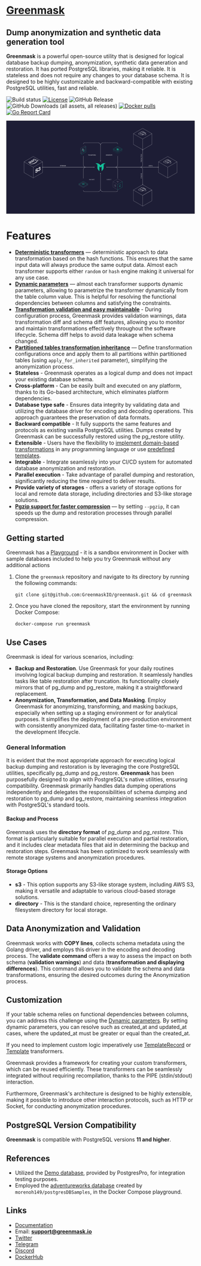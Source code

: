 # [Greenmask](https://greenmask.io)

## Dump anonymization and synthetic data generation tool

**Greenmask** is a powerful open-source utility that is designed for logical database backup dumping,
anonymization, synthetic data generation and restoration. It has ported PostgreSQL libraries, making it reliable.
It is stateless and does not require any changes to your database schema. It is designed to be highly customizable and
backward-compatible with existing PostgreSQL utilities, fast and reliable.

![Build status](https://github.com/greenmaskio/greenmask/workflows/ci/badge.svg)
[![License](https://img.shields.io/github/license/greenmaskio/greenmask)](https://github.com/greenmaskio/greenmask/blob/main/LICENSE)
![GitHub Release](https://img.shields.io/github/v/release/greenmaskio/greenmask)
![GitHub Downloads (all assets, all releases)](https://img.shields.io/github/downloads/greenmaskio/greenmask/total)
[![Docker pulls](https://img.shields.io/docker/pulls/greenmask/greenmask)](https://hub.docker.com/r/greenmask/greenmask)
[![Go Report Card](https://goreportcard.com/badge/github.com/greenmaskio/greenmask)](https://goreportcard.com/report/github.com/greenmaskio/greenmask)

![schema.png](docs/assets/schema.png)

# Features

* **[Deterministic transformers](https://greenmask.io/latest/built_in_transformers/transformation_engines/#hash-engine)**
  — deterministic approach to data transformation based on the hash
  functions. This ensures that the same input data will always produce the same output data. Almost each transformer
  supports either `random` or `hash` engine making it universal for any use case.
* **[Dynamic parameters](https://greenmask.io/latest/built_in_transformers/dynamic_parameters/)** — almost each
  transformer supports dynamic parameters, allowing to parametrize the
  transformer dynamically from the table column value. This is helpful for resolving the functional dependencies
  between columns and satisfying the constraints.
* **[Transformation validation and easy maintainable](https://greenmask.io/latest/commands/validate/)** - During
  configuration process, Greenmask provides validation
  warnings, data transformation diff and schema diff features, allowing you to monitor and maintain transformations
  effectively
  throughout the software lifecycle. Schema diff helps to avoid data leakage when schema changed.
* **[Partitioned tables transformation inheritance](https://greenmask.io/latest/configuration/?h=partition#dump-section)**
  — Define transformation configurations once and apply them to all
  partitions within partitioned tables (using `apply_for_inherited` parameter), simplifying the anonymization process.
* **Stateless** - Greenmask operates as a logical dump and does not impact your existing database schema.
* **Cross-platform** - Can be easily built and executed on any platform, thanks to its Go-based architecture,
  which eliminates platform dependencies.
* **Database type safe** - Ensures data integrity by validating data and utilizing the database driver for
  encoding and decoding operations. This approach guarantees the preservation of data formats.
* **Backward compatible** - It fully supports the same features and protocols as existing vanilla PostgreSQL utilities.
  Dumps created by Greenmask can be successfully restored using the pg_restore utility.
* **Extensible** - Users have the flexibility
  to [implement domain-based transformations](https://greenmask.io/latest/built_in_transformers/standard_transformers/cmd/)
  in any programming language or
  use [predefined templates](https://greenmask.io/latest/built_in_transformers/advanced_transformers/).
* **Integrable** - Integrate seamlessly into your CI/CD system for automated database anonymization and
  restoration.
* **Parallel execution** - Take advantage of parallel dumping and restoration, significantly reducing the time required
  to deliver results.
* **Provide variety of storages** - offers a variety of storage options for local and remote data storage,
  including directories and S3-like storage solutions.
* **[Pgzip support for faster compression](https://greenmask.io/latest/commands/dump/?h=pgzip#pgzip-compression)** — by
  setting `--pgzip`, it can speeds up the dump and restoration
  processes through parallel compression.

## Getting started

Greenmask has a [Playground](https://greenmask.io/latest/playground/) - it is a sandbox environment in Docker with
sample databases included to help you try Greenmask without any additional actions

1. Clone the `greenmask` repository and navigate to its directory by running the following commands:

    ```shell
    git clone git@github.com:GreenmaskIO/greenmask.git && cd greenmask
    ```

2. Once you have cloned the repository, start the environment by running Docker Compose:

    ```shell
    docker-compose run greenmask
    ```

## Use Cases

Greenmask is ideal for various scenarios, including:

* **Backup and Restoration**. Use Greenmask for your daily routines involving logical backup dumping and restoration. It
  seamlessly handles tasks like table restoration after truncation. Its functionality closely mirrors that of pg_dump
  and pg_restore, making it a straightforward replacement.
* **Anonymization, Transformation, and Data Masking**. Employ Greenmask for anonymizing, transforming, and masking
  backups, especially when setting up a staging environment or for analytical purposes. It simplifies the deployment of
  a pre-production environment with consistently anonymized data, facilitating faster time-to-market in the development
  lifecycle.

### General Information

It is evident that the most appropriate approach for executing logical backup dumping and restoration is by leveraging
the core PostgreSQL utilities, specifically pg_dump and pg_restore. **Greenmask** has been purposefully designed to
align with PostgreSQL's native utilities, ensuring compatibility. Greenmask primarily handles data dumping
operations independently and delegates the responsibilities of schema dumping and restoration to pg_dump and pg_restore,
maintaining seamless integration with PostgreSQL's standard tools.

#### Backup and Process

Greenmask uses the **directory format** of _pg_dump_ and _pg_restore_. This format is particularly suitable for
parallel execution and partial restoration, and it includes clear metadata files that aid in determining the backup and
restoration steps. Greenmask has been optimized to work seamlessly with remote storage systems and anonymization
procedures.

#### Storage Options

* **s3** - This option supports any S3-like storage system, including AWS S3, making it versatile and adaptable to
  various cloud-based storage solutions.
* **directory** - This is the standard choice, representing the ordinary filesystem directory for local storage.

## Data Anonymization and Validation

Greenmask works with **COPY lines**, collects schema metadata using the Golang driver, and employs this driver in the
encoding and decoding process. The **validate command** offers a way to assess the impact on both schema
(**validation warnings**) and data (**transformation and displaying differences**). This command allows you to validate
the schema and data transformations, ensuring the desired outcomes during the Anonymization process.

## Customization

If your table schema relies on functional dependencies between columns, you can address this challenge using the
[Dynamic parameters](https://greenmask.io/latest/built_in_transformers/dynamic_parameters/). By setting dynamic
parameters, you can resolve such as created_at and updated_at cases, where the
updated_at must be greater or equal than the created_at.

If you need to implement custom logic imperatively use
[TemplateRecord](https://greenmask.io/latest/built_in_transformers/advanced_transformers/template_record/) or
[Template](https://greenmask.io/latest/built_in_transformers/advanced_transformers/template/) transformers.

Greenmask provides a framework for creating your custom transformers, which can be reused efficiently. These
transformers can be seamlessly integrated without requiring recompilation, thanks to the PIPE (stdin/stdout)
interaction.

Furthermore, Greenmask's architecture is designed to be highly extensible, making it possible to introduce other
interaction protocols, such as HTTP or Socket, for conducting anonymization procedures.

## PostgreSQL Version Compatibility

**Greenmask** is compatible with PostgreSQL versions **11 and higher**.

## References

* Utilized the  [Demo database](https://postgrespro.com/community/demodb), provided by PostgresPro, for integration
  testing purposes.
* Employed the [adventureworks database](https://github.com/morenoh149/postgresDBSamples) created
  by `morenoh149/postgresDBSamples`, in the Docker Compose playground.

## Links

* [Documentation](https://docs.greenmask.io)
* Email: **support@greenmask.io**
* [Twitter](https://twitter.com/GreenmaskIO)
* [Telegram](https://t.me/greenmask_community)
* [Discord](https://discord.com/invite/rKBKvDECfd)
* [DockerHub](https://hub.docker.com/r/greenmask/greenmask)
